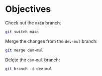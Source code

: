 # Objectives

Check out the `main` branch:

```bash
git switch main
```

Merge the changes from the `dev-mul` branch:

```bash
git merge dev-mul
```

Delete the `dev-mul` branch:

```bash
git branch -d dev-mul
```
